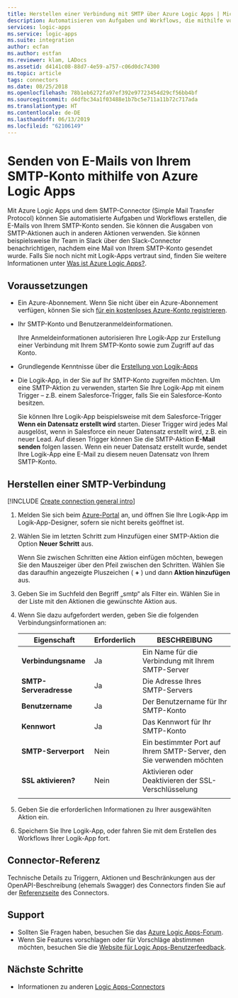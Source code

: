 ```yaml
---
title: Herstellen einer Verbindung mit SMTP über Azure Logic Apps | Microsoft-Dokumentation
description: Automatisieren von Aufgaben und Workflows, die mithilfe von Azure Logic Apps E-Mails über Ihr SMTP-Konto (Simple Mail Transfer Protocol) senden
services: logic-apps
ms.service: logic-apps
ms.suite: integration
author: ecfan
ms.author: estfan
ms.reviewer: klam, LADocs
ms.assetid: d4141c08-88d7-4e59-a757-c06d0dc74300
ms.topic: article
tags: connectors
ms.date: 08/25/2018
ms.openlocfilehash: 78b1eb6272fa97ef392e97723454d29cf56bb4bf
ms.sourcegitcommit: d4dfbc34a1f03488e1b7bc5e711a11b72c717ada
ms.translationtype: HT
ms.contentlocale: de-DE
ms.lasthandoff: 06/13/2019
ms.locfileid: "62106149"
---
```

# <a name="send-email-from-your-smtp-account-with-azure-logic-apps"></a>Senden von E-Mails von Ihrem SMTP-Konto mithilfe von Azure Logic Apps

Mit Azure Logic Apps und dem SMTP-Connector (Simple Mail Transfer Protocol) können Sie automatisierte Aufgaben und Workflows erstellen, die E-Mails von Ihrem SMTP-Konto senden. Sie können die Ausgaben von SMTP-Aktionen auch in anderen Aktionen verwenden. Sie können beispielsweise Ihr Team in Slack über den Slack-Connector benachrichtigen, nachdem eine Mail von Ihrem SMTP-Konto gesendet wurde. Falls Sie noch nicht mit Logik-Apps vertraut sind, finden Sie weitere Informationen unter [Was ist Azure Logic Apps?](../logic-apps/logic-apps-overview.md).

## <a name="prerequisites"></a>Voraussetzungen

* Ein Azure-Abonnement. Wenn Sie nicht über ein Azure-Abonnement verfügen, können Sie sich <a href="https://azure.microsoft.com/free/" target="_blank">für ein kostenloses Azure-Konto registrieren</a>. 

* Ihr SMTP-Konto und Benutzeranmeldeinformationen.

  Ihre Anmeldeinformationen autorisieren Ihre Logik-App zur Erstellung einer Verbindung mit Ihrem SMTP-Konto sowie zum Zugriff auf das Konto.

* Grundlegende Kenntnisse über die [Erstellung von Logik-Apps](../logic-apps/quickstart-create-first-logic-app-workflow.md)

* Die Logik-App, in der Sie auf Ihr SMTP-Konto zugreifen möchten. Um eine SMTP-Aktion zu verwenden, starten Sie Ihre Logik-App mit einem Trigger – z.B. einem Salesforce-Trigger, falls Sie ein Salesforce-Konto besitzen.

  Sie können Ihre Logik-App beispielsweise mit dem Salesforce-Trigger **Wenn ein Datensatz erstellt wird** starten. 
  Dieser Trigger wird jedes Mal ausgelöst, wenn in Salesforce ein neuer Datensatz erstellt wird, z.B. ein neuer Lead. 
  Auf diesen Trigger können Sie die SMTP-Aktion **E-Mail senden** folgen lassen. Wenn ein neuer Datensatz erstellt wurde, sendet Ihre Logik-App eine E-Mail zu diesem neuen Datensatz von Ihrem SMTP-Konto.

## <a name="connect-to-smtp"></a>Herstellen einer SMTP-Verbindung

[!INCLUDE [Create connection general intro](../../includes/connectors-create-connection-general-intro.md)]

1. Melden Sie sich beim [Azure-Portal](https://portal.azure.com) an, und öffnen Sie Ihre Logik-App im Logik-App-Designer, sofern sie nicht bereits geöffnet ist.

1. Wählen Sie im letzten Schritt zum Hinzufügen einer SMTP-Aktion die Option **Neuer Schritt** aus. 

   Wenn Sie zwischen Schritten eine Aktion einfügen möchten, bewegen Sie den Mauszeiger über den Pfeil zwischen den Schritten. 
   Wählen Sie das daraufhin angezeigte Pluszeichen ( **+** ) und dann **Aktion hinzufügen** aus.

1. Geben Sie im Suchfeld den Begriff „smtp“ als Filter ein. Wählen Sie in der Liste mit den Aktionen die gewünschte Aktion aus.

1. Wenn Sie dazu aufgefordert werden, geben Sie die folgenden Verbindungsinformationen an:

   | Eigenschaft | Erforderlich | BESCHREIBUNG |
   |----------|----------|-------------|
   | **Verbindungsname** | Ja | Ein Name für die Verbindung mit Ihrem SMTP-Server | 
   | **SMTP-Serveradresse** | Ja | Die Adresse Ihres SMTP-Servers | 
   | **Benutzername** | Ja | Der Benutzername für Ihr SMTP-Konto | 
   | **Kennwort** | Ja | Das Kennwort für Ihr SMTP-Konto | 
   | **SMTP-Serverport** | Nein | Ein bestimmter Port auf Ihrem SMTP-Server, den Sie verwenden möchten | 
   | **SSL aktivieren?** | Nein | Aktivieren oder Deaktivieren der SSL-Verschlüsselung | 
   |||| 

1. Geben Sie die erforderlichen Informationen zu Ihrer ausgewählten Aktion ein. 

1. Speichern Sie Ihre Logik-App, oder fahren Sie mit dem Erstellen des Workflows Ihrer Logik-App fort.

## <a name="connector-reference"></a>Connector-Referenz

Technische Details zu Triggern, Aktionen und Beschränkungen aus der OpenAPI-Beschreibung (ehemals Swagger) des Connectors finden Sie auf der [Referenzseite](/connectors/smtpconnector/) des Connectors.

## <a name="get-support"></a>Support

* Sollten Sie Fragen haben, besuchen Sie das [Azure Logic Apps-Forum](https://social.msdn.microsoft.com/Forums/en-US/home?forum=azurelogicapps).
* Wenn Sie Features vorschlagen oder für Vorschläge abstimmen möchten, besuchen Sie die [Website für Logic Apps-Benutzerfeedback](https://aka.ms/logicapps-wish).

## <a name="next-steps"></a>Nächste Schritte

* Informationen zu anderen [Logic Apps-Connectors](../connectors/apis-list.md)